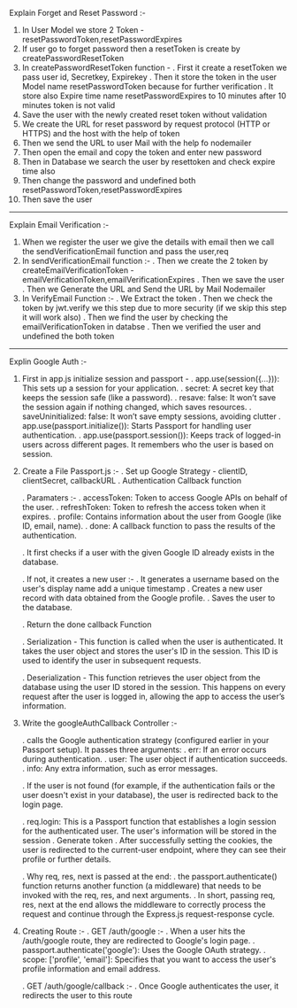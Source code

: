 Explain Forget and Reset Password :-

1. In User Model we store 2 Token - resetPasswordToken,resetPasswordExpires
2. If user go to forget password then a resetToken is create by createPasswordResetToken
3. In createPasswordResetToken function -
   . First it create a resetToken we pass user id, Secretkey, Expirekey
   . Then it store the token in the user Model name resetPasswordToken because for further verification
   . It store also Expire time name resetPasswordExpires to 10 minutes after 10 minutes token is not valid
4. Save the user with the newly created reset token without validation
5. We create the URL for reset password by request protocol (HTTP or HTTPS) and the host with the help of token
6. Then we send the URL to user Mail with the help fo nodemailer
7. Then open the email and copy the token and enter new password
8. Then in Database we search the user by resettoken and check expire time also
9. Then change the password and undefined both resetPasswordToken,resetPasswordExpires
10. Then save the user

-------------------------------------------------------------------------------------------------------------------------------------

Explain Email Verification :-

1. When we register the user we give the details with email then we call the sendVerificationEmail function and pass the user,req
2. In sendVerificationEmail function :-
   . Then we create the 2 token by createEmailVerificationToken - emailVerificationToken,emailVerificationExpires
   . Then we save the user
   . Then we Generate the URL and Send the URL by Mail Nodemailer
3. In VerifyEmail Function :-
   . We Extract the token
   . Then we check the token by jwt.verify we this step due to more security (if we skip this step it will work also)
   . Then we find the user by checking the emailVerificationToken in databse
   . Then we verified the user and undefined the both token

-------------------------------------------------------------------------------------------------------------------------------------

Explin Google Auth :-

1. First in app.js initialize session and passport -
   . app.use(session({...})): This sets up a session for your application.
   . secret: A secret key that keeps the session safe (like a password).
   . resave: false: It won’t save the session again if nothing changed, which saves resources.
   . saveUninitialized: false: It won’t save empty sessions, avoiding clutter
   . app.use(passport.initialize()): Starts Passport for handling user authentication.
   . app.use(passport.session()): Keeps track of logged-in users across different pages. It remembers who the user is based on session.

2. Create a File Passport.js :-
   . Set up Google Strategy - clientID, clientSecret, callbackURL
   . Authentication Callback function

   . Paramaters :-
     . accessToken: Token to access Google APIs on behalf of the user.
     . refreshToken: Token to refresh the access token when it expires.
     . profile: Contains information about the user from Google (like ID, email, name).
     . done: A callback function to pass the results of the authentication.

   . It first checks if a user with the given Google ID already exists in the database.

   . If not, it creates a new user :-
     . It generates a username based on the user's display name add a unique timestamp
     . Creates a new user record with data obtained from the Google profile.
     . Saves the user to the database.
   
   . Return the done callback Function

   . Serialization - This function is called when the user is authenticated. It takes the user object and stores the user's ID in the session. This ID  is used to identify the user in subsequent requests.

   . Deserialization - This function retrieves the user object from the database using the user ID stored in the session. This happens on every request after the user is logged in, allowing the app to access the user’s information.

3. Write the googleAuthCallback Controller :-

   . calls the Google authentication strategy (configured earlier in your Passport setup). It passes three arguments:
     . err: If an error occurs during authentication.
     . user: The user object if authentication succeeds.
     . info: Any extra information, such as error messages.

   . If the user is not found (for example, if the authentication fails or the user doesn't exist in your database), the user is redirected back to the login page.

   . req.login: This is a Passport function that establishes a login session for the authenticated user. The user's information will be stored in the session
     . Generate token
     . After successfully setting the cookies, the user is redirected to the current-user endpoint, where they can see their profile or further details.

   . Why req, res, next is passed at the end:
     . the passport.authenticate() function returns another function (a middleware) that needs to be invoked with the req, res, and next arguments.
     . In short, passing req, res, next at the end allows the middleware to correctly process the request and continue through the Express.js request-response cycle.

4. Creating Route :- 
   . GET /auth/google :-
     . When a user hits the /auth/google route, they are redirected to Google's login page.
       . passport.authenticate('google'): Uses the Google OAuth strategy.
       . scope: ['profile', 'email']: Specifies that you want to access the user's profile information and email address.
   
   . GET /auth/google/callback :-
     . Once Google authenticates the user, it redirects the user to this route
